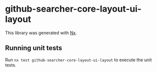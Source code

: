 # github-searcher-core-layout-ui-layout

This library was generated with [Nx](https://nx.dev).

## Running unit tests

Run `nx test github-searcher-core-layout-ui-layout` to execute the unit tests.
